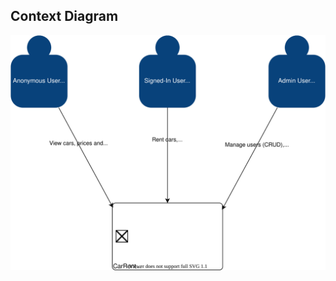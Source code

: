 Context Diagram
---------------------
![ContextDiagram](../../images/CarRent-SystemContext.drawio.svg)